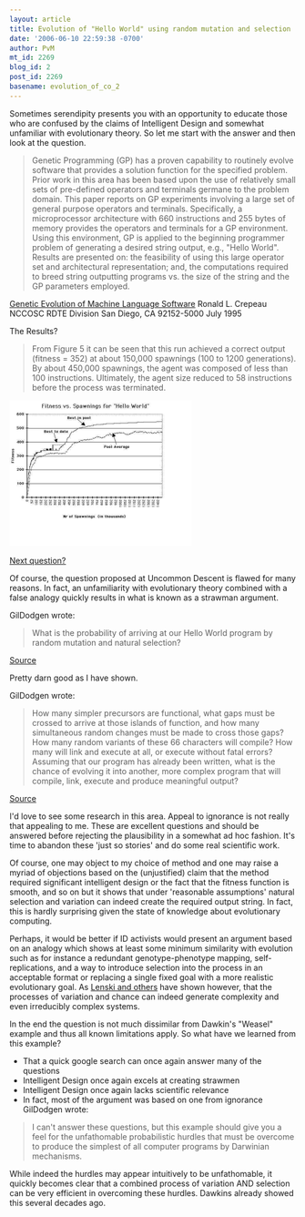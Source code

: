 ```yaml
---
layout: article
title: Evolution of "Hello World" using random mutation and selection
date: '2006-06-10 22:59:38 -0700'
author: PvM
mt_id: 2269
blog_id: 2
post_id: 2269
basename: evolution_of_co_2
---
```

Sometimes serendipity presents you with an opportunity to educate those who are confused by the claims of Intelligent Design and somewhat unfamiliar with evolutionary theory. So let me start with the answer and then look at the question.

> Genetic Programming (GP) has a proven capability to routinely evolve software that provides a solution function for the specified problem. Prior work in this area has been based upon the use of relatively small sets of pre-defined operators and terminals germane to the problem domain. This paper reports on GP experiments involving a large set of general purpose operators and terminals. Specifically, a microprocessor architecture with 660 instructions and 255 bytes of memory provides the operators and terminals for a GP environment. Using this environment, GP is applied to the beginning programmer problem of generating a desired string output, e.g., "Hello World". Results are presented on: the feasibility of using this large operator set and architectural representation; and, the computations required to breed string outputting programs vs. the size of the string and the GP parameters employed. 

[Genetic Evolution of Machine Language Software](http://www.ron-crepeau.com/index/GEMS_Article.doc) Ronald L. Crepeau NCCOSC RDTE Division San Diego, CA 92152-5000 July 1995

The Results?

> From Figure 5 it can be seen that this run achieved a correct output (fitness = 352) at about 150,000 spawnings (100 to 1200 generations). By about 450,000 spawnings, the agent was composed of less than 100 instructions. Ultimately, the agent size reduced to 58 instructions before the process was terminated.

[<img src="/uploads/2006/hello_world-thumb.JPG" alt="" width="320" height="256" />](http://www.pandasthumb.org/archives/hello_world.html)

[Next question?](http://www.uncommondescent.com/index.php/archives/1204#more-1204)

Of course, the question proposed at Uncommon Descent is flawed for many reasons. In fact, an unfamiliarity with evolutionary theory combined with a false analogy quickly results in what is known as a strawman argument. 

GilDodgen wrote:

> What is the probability of arriving at our Hello World program by random mutation and natural selection?


[Source](http://www.uncommondescent.com/index.php/archives/1204#more-1204)

Pretty darn good as I have shown.

GilDodgen wrote:

> How many simpler precursors are functional, what gaps must be crossed to arrive at those islands of function, and how many simultaneous random changes must be made to cross those gaps? How many random variants of these 66 characters will compile? How many will link and execute at all, or execute without fatal errors? Assuming that our program has already been written, what is the chance of evolving it into another, more complex program that will compile, link, execute and produce meaningful output?

[Source](http://www.uncommondescent.com/index.php/archives/1204#more-1204)

I'd love to see some research in this area. Appeal to ignorance is not really that appealing to me. These are excellent questions and should be answered before rejecting the plausibility in a somewhat ad hoc fashion. It's time to abandon these 'just so stories' and do some real scientific work.

Of course, one may object to my choice of method and one may raise a myriad of objections based on the (unjustified) claim that the method required significant intelligent design or the fact that the fitness function is smooth, and so on but it shows that under 'reasonable assumptions' natural selection and variation can indeed create the required output string. In fact, this is hardly surprising given the state of knowledge about evolutionary computing.

Perhaps, it would be better if ID activists would present an argument based on an analogy which shows at least some minimum similarity with evolution such as for instance a redundant genotype-phenotype mapping, self-replications, and a way to introduce selection into the process in an acceptable format or replacing a single fixed goal with a more realistic evolutionary goal. As [Lenski and others](http://www.msu.edu/user/lenski/) have shown however, that the processes of variation and chance can indeed generate complexity and even irreducibly complex systems. 

In the end the question is not much dissimilar from Dawkin's "Weasel" example and thus all known limitations apply. So what have we learned from this example?



* That a quick google search can once again answer many of the questions
* Intelligent Design once again excels at creating strawmen
* Intelligent Design once again lacks scientific relevance
* In fact, most of the argument was based on one from ignorance
GilDodgen wrote:
> I can't answer these questions, but this example should give you a feel for the unfathomable probabilistic hurdles that must be overcome to produce the simplest of all computer programs by Darwinian mechanisms.


While indeed the hurdles may appear intuitively to be unfathomable, it quickly becomes clear that a combined process of variation AND selection can be very efficient in overcoming these hurdles. Dawkins already showed this several decades ago.
